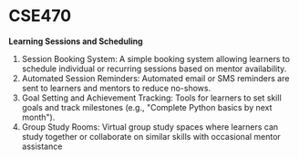 # CSE470

**Learning Sessions and Scheduling**
 1. Session Booking System: A simple booking system allowing learners to schedule
 individual or recurring sessions based on mentor availability.
 2. Automated Session Reminders: Automated email or SMS reminders are sent to learners
 and mentors to reduce no-shows.
 3. Goal Setting and Achievement Tracking: Tools for learners to set skill goals and track
 milestones (e.g., "Complete Python basics by next month").
 4. Group Study Rooms: Virtual group study spaces where learners can study together or
 collaborate on similar skills with occasional mentor assistance
